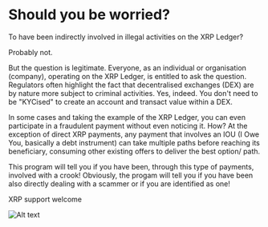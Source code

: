 # Should you be worried? #

To have been indirectly involved in illegal activities on the XRP Ledger? 

Probably not. 

But the question is legitimate. Everyone, as an individual or organisation (company), operating on the XRP Ledger, is entitled to ask the question. Regulators often highlight the fact that decentralised exchanges (DEX) are by nature more subject to criminal activities. Yes, indeed. You don't need to be "KYCised" to create an account and transact value within a DEX. 

In some cases and taking the example of the XRP Ledger, you can even participate in a fraudulent payment without even noticing it. How? At the exception of direct XRP payments, any payment that involves an IOU (I Owe You, basically a debt instrument) can take multiple paths before reaching its beneficiary, consuming other existing offers to deliver the best option/ path. 

This program will tell you if you have been, through this type of payments, involved with a crook! Obviously, the progam will tell you if you have been also directly dealing with a scammer or if you are identified as one!

XRP support welcome

![Alt text](https://raw.githubusercontent.com/TiGowa/xrp-ledger-forensics/master/xrptipbot.png?raw=true "Optional Title")
